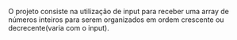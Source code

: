 O projeto consiste na utilização de input para receber uma array de números inteiros
para serem organizados em ordem crescente ou decrecente(varia com o input).
